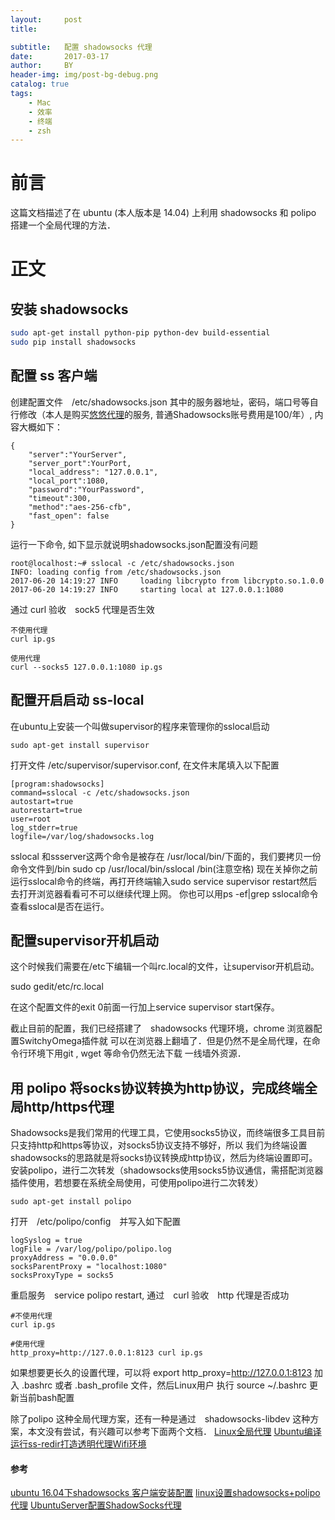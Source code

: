 ```yaml
---
layout:     post
title:      

subtitle:   配置 shadowsocks 代理 
date:       2017-03-17
author:     BY
header-img: img/post-bg-debug.png
catalog: true
tags:
    - Mac
    - 效率
    - 终端
    - zsh
---
```


# 前言

 这篇文档描述了在 ubuntu (本人版本是 14.04) 上利用 shadowsocks 和 polipo 搭建一个全局代理的方法．

# 正文

## 安装 shadowsocks

```bash
sudo apt-get install python-pip python-dev build-essential
sudo pip install shadowsocks
```
## 配置 ss 客户端 

创建配置文件　/etc/shadowsocks.json
其中的服务器地址，密码，端口号等自行修改（本人是购买[悠悠代理](http://www.uudaili.org/index.html)的服务,
普通Shadowsocks账号费用是100/年）, 内容大概如下：

```
{
    "server":"YourServer",
    "server_port":YourPort,
    "local_address": "127.0.0.1",
    "local_port":1080,
    "password":"YourPassword",
    "timeout":300,
    "method":"aes-256-cfb",
    "fast_open": false
}

```

运行一下命令, 如下显示就说明shadowsocks.json配置没有问题

```
root@localhost:~# sslocal -c /etc/shadowsocks.json 
INFO: loading config from /etc/shadowsocks.json
2017-06-20 14:19:27 INFO     loading libcrypto from libcrypto.so.1.0.0
2017-06-20 14:19:27 INFO     starting local at 127.0.0.1:1080
```

通过 curl 验收　sock5 代理是否生效

```
不使用代理
curl ip.gs

使用代理
curl --socks5 127.0.0.1:1080 ip.gs
```

## 配置开启启动 ss-local

在ubuntu上安装一个叫做supervisor的程序来管理你的sslocal启动

```
sudo apt-get install supervisor
```

打开文件 /etc/supervisor/supervisor.conf, 在文件末尾填入以下配置

```
[program:shadowsocks]
command=sslocal -c /etc/shadowsocks.json
autostart=true
autorestart=true
user=root
log_stderr=true
logfile=/var/log/shadowsocks.log
```

sslocal 和ssserver这两个命令是被存在 /usr/local/bin/下面的，我们要拷贝一份命令文件到/bin
sudo cp /usr/local/bin/sslocal /bin(注意空格)
现在关掉你之前运行sslocal命令的终端，再打开终端输入sudo service supervisor restart然后去打开浏览器看看可不可以继续代理上网。
你也可以用ps -ef|grep sslocal命令查看sslocal是否在运行。

## 配置supervisor开机启动

这个时候我们需要在/etc下编辑一个叫rc.local的文件，让supervisor开机启动。

sudo gedit/etc/rc.local

在这个配置文件的exit 0前面一行加上service supervisor start保存。

截止目前的配置，我们已经搭建了　shadowsocks 代理环境，chrome 浏览器配置SwitchyOmega插件就
可以在浏览器上翻墙了．但是仍然不是全局代理，在命令行环境下用git , wget 等命令仍然无法下载
一线墙外资源．
	
## 用 polipo 将socks协议转换为http协议，完成终端全局http/https代理

Shadowsocks是我们常用的代理工具，它使用socks5协议，而终端很多工具目前只支持http和https等协议，对socks5协议支持不够好，所以 我们为终端设置shadowsocks的思路就是将socks协议转换成http协议，然后为终端设置即可。
安装polipo，进行二次转发（shadowsocks使用socks5协议通信，需搭配浏览器插件使用，若想要在系统全局使用，可使用polipo进行二次转发）


```
sudo apt-get install polipo
```

打开　/etc/polipo/config　并写入如下配置

```
logSyslog = true
logFile = /var/log/polipo/polipo.log
proxyAddress = "0.0.0.0"
socksParentProxy = "localhost:1080"
socksProxyType = socks5
```

重启服务　service polipo restart, 通过　curl 验收　http 代理是否成功

```
#不使用代理
curl ip.gs

#使用代理
http_proxy=http://127.0.0.1:8123 curl ip.gs
```

如果想要更长久的设置代理，可以将 export http_proxy=http://127.0.0.1:8123 加入 .bashrc 或者 .bash_profile 文件，然后Linux用户 执行 source ~/.bashrc 更新当前bash配置

除了polipo 这种全局代理方案，还有一种是通过　shadowsocks-libdev 这种方案，本文没有尝试，有兴趣可以参考下面两个文档．
[Linux全局代理](http://www.jianshu.com/p/f688cdfa6947)
[Ubuntu编译运行ss-redir打造透明代理Wifi环境](http://blog.csdn.net/lvshaorong/article/details/52909055)

#### 参考

[ubuntu 16.04下shadowsocks 客户端安装配置](http://www.jianshu.com/p/7e9c452fdd5e)
[linux设置shadowsocks+polipo代理](http://www.yangxg.com/blog/3973747910.html)
[UbuntuServer配置ShadowSocks代理](https://blog.yourtion.com/ubuntu-server-add-shadowsocks-proxy.html)
	
	
